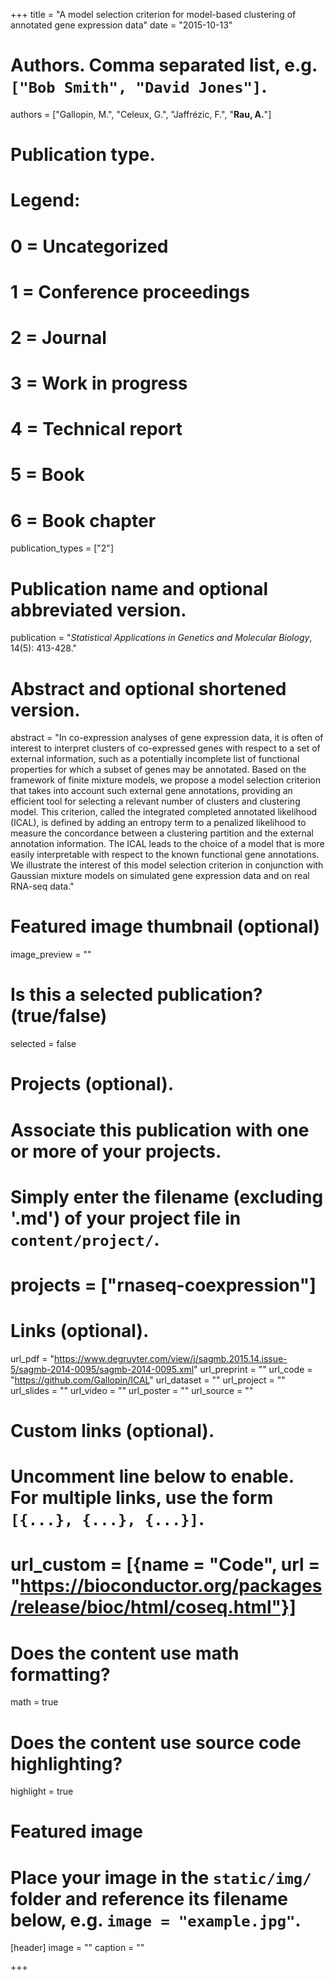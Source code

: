 +++
title = "A model selection criterion for model-based clustering of annotated gene expression data"
date = "2015-10-13"

# Authors. Comma separated list, e.g. `["Bob Smith", "David Jones"]`.
authors = ["Gallopin, M.", "Celeux, G.", "Jaffr&eacute;zic, F.", "**Rau, A.**"]

# Publication type.
# Legend:
# 0 = Uncategorized
# 1 = Conference proceedings
# 2 = Journal
# 3 = Work in progress
# 4 = Technical report
# 5 = Book
# 6 = Book chapter
publication_types = ["2"]

# Publication name and optional abbreviated version.
publication = "*Statistical Applications in Genetics and Molecular Biology*, 14(5): 413-428."

# Abstract and optional shortened version.
abstract = "In co-expression analyses of gene expression data, it is often of interest to interpret clusters of co-expressed genes with respect to a set of external information, such as a potentially incomplete list of functional properties for which a subset of genes may be annotated. Based on the framework of finite mixture models, we propose a model selection criterion that takes into account such external gene annotations, providing an efficient tool for selecting a relevant number of clusters and clustering model. This criterion, called the integrated completed annotated likelihood (ICAL), is defined by adding an entropy term to a penalized likelihood to measure the concordance between a clustering partition and the external annotation information. The ICAL leads to the choice of a model that is more easily interpretable with respect to the known functional gene annotations. We illustrate the interest of this model selection criterion in conjunction with Gaussian mixture models on simulated gene expression data and on real RNA-seq data."


# Featured image thumbnail (optional)
image_preview = ""

# Is this a selected publication? (true/false)
selected = false

# Projects (optional).
#   Associate this publication with one or more of your projects.
#   Simply enter the filename (excluding '.md') of your project file in `content/project/`.
# projects = ["rnaseq-coexpression"]

# Links (optional).
url_pdf = "https://www.degruyter.com/view/j/sagmb.2015.14.issue-5/sagmb-2014-0095/sagmb-2014-0095.xml"
url_preprint = ""
url_code = "https://github.com/Gallopin/ICAL"
url_dataset = ""
url_project = ""
url_slides = ""
url_video = ""
url_poster = ""
url_source = ""

# Custom links (optional).
#   Uncomment line below to enable. For multiple links, use the form `[{...}, {...}, {...}]`.
# url_custom = [{name = "Code", url = "https://bioconductor.org/packages/release/bioc/html/coseq.html"}]

# Does the content use math formatting?
math = true

# Does the content use source code highlighting?
highlight = true

# Featured image
# Place your image in the `static/img/` folder and reference its filename below, e.g. `image = "example.jpg"`.
[header]
image = ""
caption = ""

+++

